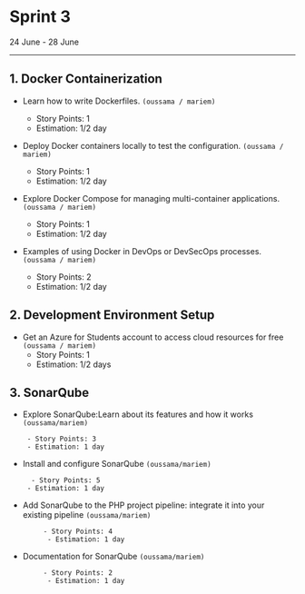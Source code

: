 # Sprint 3

24 June - 28 June

---

## 1. Docker Containerization

- Learn how to write Dockerfiles.
  `(oussama / mariem)`

  - Story Points: 1
  - Estimation: 1/2 day

- Deploy Docker containers locally to test the configuration.
  `(oussama / mariem)`

  - Story Points: 1
  - Estimation: 1/2 day

- Explore Docker Compose for managing multi-container applications.
  `(oussama / mariem)`

  - Story Points: 1
  - Estimation: 1/2 day

- Examples of using Docker in DevOps or DevSecOps processes.
  `(oussama / mariem)`

  - Story Points: 2
  - Estimation: 1/2 day

## 2. Development Environment Setup

- Get an Azure for Students account to access cloud resources for free
  `(oussama / mariem)`
  - Story Points: 1
  - Estimation: 1/2 days

## 3. SonarQube 


- Explore SonarQube:Learn about its features and how it works `(oussama/mariem)`
  
       - Story Points: 3
       - Estimation: 1 day

- Install and configure SonarQube `(oussama/mariem)`
  
        - Story Points: 5
       - Estimation: 1 day

- Add SonarQube to the PHP project pipeline: integrate it into your existing pipeline `(oussama/mariem)`
  
           - Story Points: 4
            - Estimation: 1 day
  
- Documentation for SonarQube `(oussama/mariem)`
  
           - Story Points: 2
            - Estimation: 1 day

